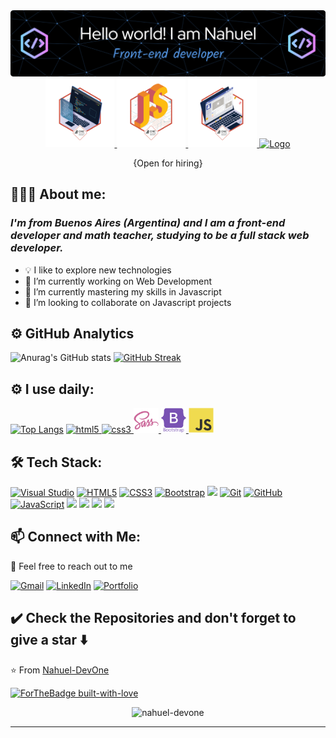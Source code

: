 <!--
All inbuilt themes :-
dark, radical, merko, gruvbox, tokyonight, onedark, cobalt, synthwave, highcontrast, dracula, github_dark
-->

<div align="center">
  <img src="./github-header-image.png" alt="Logo" width="1150">
</div>  

<div align="center">
  <a href="https://d335luupugsy2.cloudfront.net/cms%2Ffiles%2F10224%2F1644515319BADGE_2.png?utm_campaign=alura_latam_-_challenge_email_projeto_1_esp&utm_medium=email&utm_source=RD+Station">
    <img src="./insignia-github.png" alt="Logo" width="110">
  </a>
  <a href="https://d335luupugsy2.cloudfront.net/cms%2Ffiles%2F10224%2F1644516322badge.png?utm_campaign=alura_latam_-_challenge_email_projeto_2_esp&utm_medium=email&utm_source=RD+Station">
    <img src="./insignia-js.png" alt="Logo" width="110">
  </a>
  <a href="https://d335luupugsy2.cloudfront.net/cms%2Ffiles%2F10224%2F1645571154Insignia_3.png?utm_campaign=alura_latam_-_challenge_email_projeto_3_esp&utm_medium=email&utm_source=RD+Station">
    <img src="./insignia-portafolio.png" alt="Logo" width="110">
  </a>
  <a href="https://d335luupugsy2.cloudfront.net/cms%2Ffiles%2F10224%2F1650485464insignia.png?utm_campaign=alura_latam_-_challenge_email_projeto_4_esp&utm_medium=email&utm_source=RD+Station">
    <img src="./insignia-alura-geek" alt="Logo" width="110">
  </a>
</div>
<p align="center">{Open for hiring}</p>
<!--
  <h1 align="center"> Hello world 👋, I'm Nahuel </h1>
  <p align="center">(Open for hiring)</p>
-->

## 👨🏻‍💻 About me:

### *I'm from Buenos Aires (Argentina) and I am a front-end developer and math teacher, studying to be a full stack web developer.*

- 💡  I like to explore new technologies
- 🔭 I’m currently working on Web Development
- 🌱 I’m currently mastering my skills in Javascript  
- 👯 I’m looking to collaborate on Javascript projects

## ⚙️ GitHub Analytics
![Anurag's GitHub stats](https://github-readme-stats.vercel.app/api?username=nahuel-devone&show_icons=true&theme=github_dark)
[![GitHub Streak](https://github-readme-streak-stats.herokuapp.com?user=nahuel-devone&theme=holi-theme&hide_border=true&date_format=M%20j%5B%2C%20Y%5D)](https://git.io/streak-stats)

## ⚙️ I use daily: 
[![Top Langs](https://github-readme-stats.vercel.app/api/top-langs/?username=nahuel-devone&layout=compact&theme=github_dark&hide_border=true)](https://github.com/nahuel-devone)
<a href="https://developer.mozilla.org/en-US/docs/Web/HTML" target="_blank" rel="noreferrer"> <img src="https://cdn.jsdelivr.net/gh/devicons/devicon/icons/html5/html5-original-wordmark.svg" alt="html5" width="40" height="40"/> </a> <a href="https://developer.mozilla.org/en-US/docs/Web/CSS" target="_blank" rel="noreferrer"> <img src="https://cdn.jsdelivr.net/gh/devicons/devicon/icons/css3/css3-original-wordmark.svg" alt="css3" width="40" height="40"/> </a>
<a href="https://sass-lang.com" target="_blank"> <img src="https://raw.githubusercontent.com/devicons/devicon/master/icons/sass/sass-original.svg" alt="sass" width="40" height="40"/> </a>
<a href="https://getbootstrap.com" target="_blank"> <img src="https://raw.githubusercontent.com/devicons/devicon/master/icons/bootstrap/bootstrap-plain-wordmark.svg" alt="bootstrap" width="40" height="40"/> </a>
<a href="https://developer.mozilla.org/en-US/docs/Web/JavaScript" target="_blank" rel="noreferrer"> <img src="https://raw.githubusercontent.com/devicons/devicon/master/icons/javascript/javascript-original.svg" alt="javascript" width="40" height="40"/> </a> 

## 🛠 Tech Stack:

[![Visual Studio](https://img.shields.io/badge/VSC-007ACC?style=for-the-badge&logo=Visual-Studio-Code&logoColor=white&link=https://code.visualstudio.com/)](https://code.visualstudio.com/)
[![HTML5](https://img.shields.io/badge/-HTML5-E34F26?style=for-the-badge&logo=html5&logoColor=white&link=https://developer.mozilla.org/es/docs/Glossary/HTML5)](https://developer.mozilla.org/es/docs/Glossary/HTML5)
[![CSS3](https://img.shields.io/badge/-CSS3-1572B6?style=for-the-badge&logo=css3&link=https://developer.mozilla.org/es/docs/Web/CSS)](https://developer.mozilla.org/es/docs/Web/CSS)
[![Bootstrap](https://img.shields.io/badge/-Bootstrap-purple?style=for-the-badge&logo=bootstrap&link=https://getbootstrap.com/)](https://getbootstrap.com/)
<img src="https://img.shields.io/badge/-Sass-cc6699?style=for-the-badge&logo=sass&logoColor=ffffff">
[![Git](https://img.shields.io/badge/-Git-23272d?style=for-the-badge&logo=git&link=https://git-scm.com/)](https://git-scm.com/)
[![GitHub](https://img.shields.io/badge/-GitHub-23272d?style=for-the-badge&logo=github&link=https://github.com/Nahuel-DevOne)](https://github.com/Nahuel-DevOne)
[![JavaScript](https://img.shields.io/badge/-JavaScript-23272d?style=for-the-badge&logo=javascript&link=https://developer.mozilla.org/es/docs/Web/JavaScript)](https://developer.mozilla.org/es/docs/Web/JavaScript)
<img src="https://img.shields.io/badge/-React-23272d?style=for-the-badge&logo=react&logoColor=00c8ff">
<img src="https://img.shields.io/badge/-Firebase-23272d?style=for-the-badge&logo=firebase&logoColor=yellow">
<img src="https://img.shields.io/badge/-Node.js-3C873A?style=for-the-badge&logo=Node.js&logoColor=white">
<img src="https://img.shields.io/badge/-Express.js-grey?style=for-the-badge&logo=express&logoColor=white">

<!-- alternative: How to reach me -->
## 📫 Connect with Me:
💬 Feel free to reach out to me

[![Gmail](https://img.shields.io/badge/-GMAIL-D14836?style=for-the-badge&logo=gmail&logoColor=white)](mailto:nahuel.developer1@gmail.com)
[![LinkedIn](https://img.shields.io/badge/LinkedIn-informational?style=for-the-badge&logo=linkedin&logoColor=fff&color=0077B5)](https://www.linkedin.com/in/nahuel-developer/)
[![Portfolio](https://img.shields.io/badge/-Portfolio-23272d?style=for-the-badge&logo=stackoverflow&logoColor=white)](https://nahuel-devone.github.io/portfolio/)

## ✔️ Check the Repositories and don't forget to give a star ⬇️

:star: From [Nahuel-DevOne](https://github.com/Nahuel-DevOne)

[![ForTheBadge built-with-love](http://ForTheBadge.com/images/badges/built-with-love.svg)](https://GitHub.com/Nahuel-Devone/)  

<div align="center"> 
  <!--Contador de visitas-->
  <img src="https://komarev.com/ghpvc/?username=nahuel-devone&label=Profile%20views&color=blue&style=plastic" alt="nahuel-devone" />

</div>
 
***************************************************************
